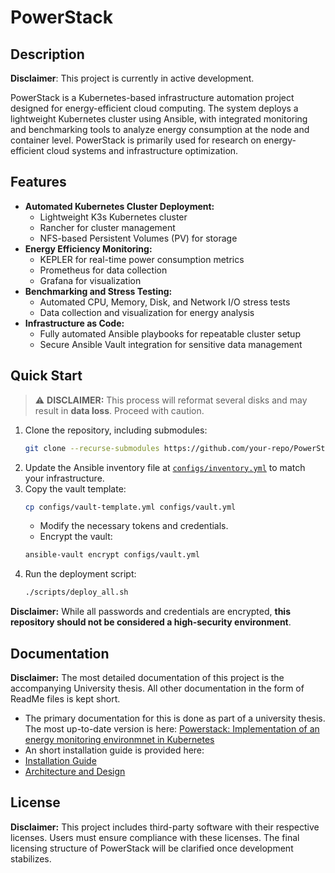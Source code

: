 # PowerStack

## Description
**Disclaimer**: This project is currently in active development.

PowerStack is a Kubernetes-based infrastructure automation project designed for energy-efficient cloud computing. The system deploys a lightweight Kubernetes cluster using Ansible, with integrated monitoring and benchmarking tools to analyze energy consumption at the node and container level. PowerStack is primarily used for research on energy-efficient cloud systems and infrastructure optimization.

## Features
- **Automated Kubernetes Cluster Deployment:**
  - Lightweight K3s Kubernetes cluster
  - Rancher for cluster management
  - NFS-based Persistent Volumes (PV) for storage
- **Energy Efficiency Monitoring:**
  - KEPLER for real-time power consumption metrics
  - Prometheus for data collection
  - Grafana for visualization
- **Benchmarking and Stress Testing:**
  - Automated CPU, Memory, Disk, and Network I/O stress tests
  - Data collection and visualization for energy analysis
- **Infrastructure as Code:**
  - Fully automated Ansible playbooks for repeatable cluster setup
  - Secure Ansible Vault integration for sensitive data management

## Quick Start
> ⚠ **DISCLAIMER:** This process will reformat several disks and may result in **data loss**. Proceed with caution.
1. Clone the repository, including submodules:
   ```bash
   git clone --recurse-submodules https://github.com/your-repo/PowerStack.git
   ```
2. Update the Ansible inventory file at [`configs/inventory.yml`](configs/inventory.yml) to match your infrastructure.
3. Copy the vault template:
   ```bash
   cp configs/vault-template.yml configs/vault.yml
   ```
   - Modify the necessary tokens and credentials.
   - Encrypt the vault:
   ```bash
   ansible-vault encrypt configs/vault.yml
   ```
4. Run the deployment script:
   ```bash
   ./scripts/deploy_all.sh
   ```

**Disclaimer:**
While all passwords and credentials are encrypted, **this repository should not be considered a high-security environment**.

## Documentation
**Disclaimer:** The most detailed documentation of this project is the accompanying University thesis. All other documentation in the form of ReadMe files is kept short.
- The primary documentation for this is done as part of a university thesis. The most up-to-date version is here:
[Powerstack: Implementation of an energy monitoring environmnet in Kubernetes](thesis/VT1/build/powerstack.pdf)
- An short installation guide is provided here:
- [Installation Guide](docs/installation-and-setup.md)
- [Architecture and Design](docs/architecture-and-design.md)

## License
**Disclaimer:** This project includes third-party software with their respective licenses. Users must ensure compliance with these licenses. The final licensing structure of PowerStack will be clarified once development stabilizes.

